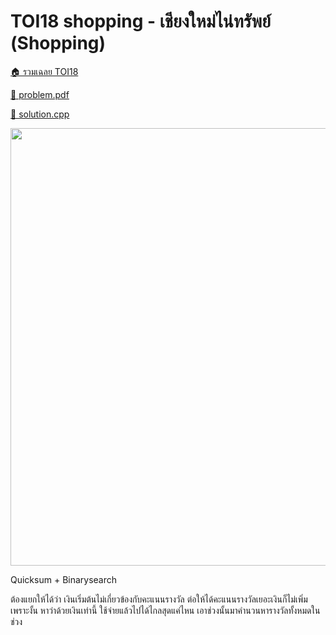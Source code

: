 <!-- @codegen_problem begin -->

# TOI18 shopping - เชียงใหม่ไน่ทรัพย์ (Shopping)

[🏠 รวมเฉลย TOI18](../)

[💎 problem.pdf](./toi18_shopping.pdf)

[🎉 solution.cpp](./toi18_shopping.cpp)

<img width="700" src="https://github.com/krist7599555/toi/assets/19445033/cab4ce7c-5d38-4118-9553-ee980695a05c" />
<!-- @codegen_problem end -->

Quicksum + Binarysearch

ต้องแยกให้ได้ว่า เงินเริ่มต้นไม่เกี่ยวข้องกับคะแนนรางวัล ต่อให้ได้คะแนนรางวัลเยอะเงินก็ไม่เพิ่ม
เพราะงั้น หาว่าด้วยเงินเท่านี้ ใช้จ่ายแล้วไปได้ไกลสุดแค่ไหน
เอาช่วงนั้นมาคำนวนหารางวัลทั้งหมดในช่วง
